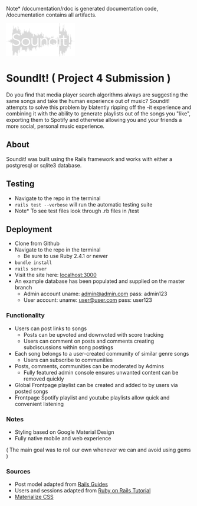 Note* /documentation/rdoc is generated documentation code, /documentation contains all artifacts.

![Soundit!](/app/assets/images/logo.png)

# SoundIt! ( Project 4 Submission )

Do you find that media player search algorithms always are suggesting the same songs and take
the human experience out of music? Soundit! attempts to solve this problem by blatently ripping 
off the -it experience and combining it with the ability to generate playlists out of the songs
you "like", exporting them to Spotify and otherwise allowing you and your friends a more social, 
personal music experience.

## About
Soundit! was built using the Rails framework and works with either a postgresql or sqlite3 database.

## Testing
* Navigate to the repo in the terminal
* `rails test --verbose` will run the automatic testing suite
* Note* To see test files look through .rb files in /test

## Deployment
* Clone from Github
* Navigate to the repo in the terminal
    * Be sure to use Ruby 2.4.1 or newer
* `bundle install`
* `rails server`
* Visit the site here: [localhost:3000](http://localhost:3000)
* An example database has been populated and supplied on the master branch
    * Admin account uname: admin@admin.com pass: admin123
    * User account: uname: user@user.com pass: user123


### Functionality
* Users can post links to songs
    * Posts can be upvoted and downvoted with score tracking
    * Users can comment on posts and comments creating subdiscussions within song postings
* Each song belongs to a user-created community of similar genre songs
    * Users can subscribe to communities
* Posts, comments, communities can be moderated by Admins 
    * Fully featured admin console ensures unwanted content can be removed quickly
* Global Frontpage playlist can be created and added to by users via posted songs
* Frontpage Spotify playlist and youtube playlists allow quick and convenient listening

### Notes
* Styling based on Google Material Design
* Fully native mobile and web experience

( The main goal was to roll our own whenever we can and avoid using gems )

### Sources
* Post model adapted from [Rails Guides](http://guides.rubyonrails.org/)
* Users and sessions adapted from [Ruby on Rails Tutorial](https://www.railstutorial.org/)
* [Materialize CSS](http://materializecss.com)